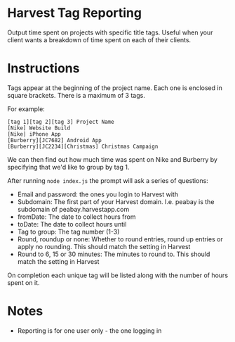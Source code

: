 # Harvest Tag Reporting
Output time spent on projects with specific title tags. Useful when your client wants a breakdown of time spent on each of their clients.

# Instructions
Tags appear at the beginning of the project name. Each one is enclosed in square brackets. There is a maximum of 3 tags.

For example:

```
[tag 1][tag 2][tag 3] Project Name
[Nike] Website Build
[Nike] iPhone App
[Burberry][JC7682] Android App
[Burberry][JC2234][Christmas] Christmas Campaign 
```

We can then find out how much time was spent on Nike and Burberry by specifying that we'd like to group by tag 1.

After running `node index.js` the prompt will ask a series of questions:

- Email and password: the ones you login to Harvest with
- Subdomain: The first part of your Harvest domain. I.e. peabay is the subdomain of peabay.harvestapp.com 
- fromDate: The date to collect hours from
- toDate: The date to collect hours until 
- Tag to group: The tag number (1-3)
- Round, roundup or none: Whether to round entries, round up entries or apply no rounding. This should match the setting in Harvest
- Round to 6, 15 or 30 minutes: The minutes to round to. This should match the setting in Harvest

On completion each unique tag will be listed along with the number of hours spent on it.

# Notes
- Reporting is for one user only - the one logging in
